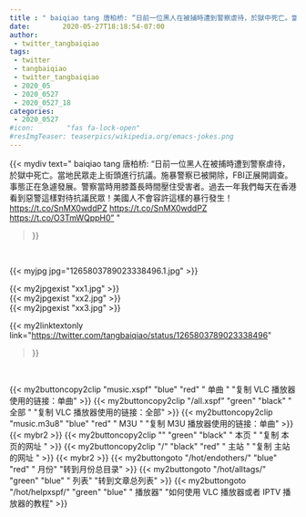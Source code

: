 ```yaml
---
title : " baiqiao tang 唐柏桥: “日前一位黑人在被捕時遭到警察虐待，於獄中死亡。當地民眾走上街頭進行抗議。施暴警察已被開除，FBI正展開調查。事態正在急遽發展。警察當時用膝蓋長時間壓住受害者。過去一年我們每天在香港看到惡警這樣對待抗議民眾！美國人不會容許這樣的暴行發生！https://t.co/SnMX0wddPZ https://t.co/SnMX0wddPZ https://t.co/O3TmWQppH0”  "
date:        2020-05-27T18:18:54-07:00
author:
 - twitter_tangbaiqiao
tags:
 - twitter
 - tangbaiqiao
 - twitter_tangbaiqiao
 - 2020_05
 - 2020_0527
 - 2020_0527_18
categories:
 - 2020_0527
#icon:        "fas fa-lock-open"
#resImgTeaser: teaserpics/wikipedia.org/emacs-jokes.png
---
```


{{< mydiv text=" baiqiao tang 唐柏桥: “日前一位黑人在被捕時遭到警察虐待，於獄中死亡。當地民眾走上街頭進行抗議。施暴警察已被開除，FBI正展開調查。事態正在急遽發展。警察當時用膝蓋長時間壓住受害者。過去一年我們每天在香港看到惡警這樣對待抗議民眾！美國人不會容許這樣的暴行發生！https://t.co/SnMX0wddPZ https://t.co/SnMX0wddPZ https://t.co/O3TmWQppH0”  "
>}}
<br>


 {{< myjpg jpg="1265803789023338496.1.jpg" >}}<br> 

{{< my2jpgexist "xx1.jpg" >}}<br>
{{< my2jpgexist "xx2.jpg" >}}<br>
{{< my2jpgexist "xx3.jpg" >}}<br>


{{< my2linktextonly link="https://twitter.com/tangbaiqiao/status/1265803789023338496"
>}}


<br>

{{< my2buttoncopy2clip "music.xspf"        "blue"   "red"    " 单曲 "  "复制 VLC 播放器使用的链接：单曲" >}} {{< my2buttoncopy2clip "/all.xspf"         "green"  "black"  " 全部 "  "复制 VLC 播放器使用的链接：全部" >}} {{< my2buttoncopy2clip "music.m3u8"        "blue"   "red"    " M3U  "    "复制 M3U 播放器使用的链接：单曲" >}} {{< mybr2 >}} {{< my2buttoncopy2clip ""                  "green"  "black"  " 本页 "    "复制 本页的网址 " >}} {{< my2buttoncopy2clip "/"                 "black"  "red"    " 主站 "    "复制 主站的网址 " >}} {{< mybr2 >}} {{< my2buttongoto      "/hot/endothers/"   "blue"   "red"    " 月份"   "转到月份总目录" >}} {{< my2buttongoto      "/hot/alltags/"     "green"  "blue"   " 列表"   "转到文章总列表" >}} {{< my2buttongoto      "/hot/helpxspf/"    "green"  "blue"   " 播放器" "如何使用 VLC 播放器或者 IPTV 播放器的教程" >}} 
